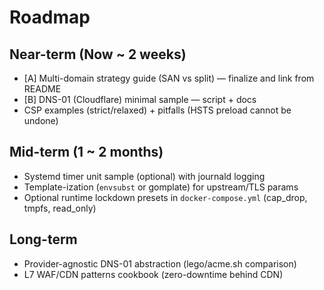 # Roadmap

## Near-term (Now ~ 2 weeks)
- [A] Multi-domain strategy guide (SAN vs split) — finalize and link from README
- [B] DNS-01 (Cloudflare) minimal sample — script + docs
- CSP examples (strict/relaxed) + pitfalls (HSTS preload cannot be undone)

## Mid-term (1 ~ 2 months)
- Systemd timer unit sample (optional) with journald logging
- Template-ization (`envsubst` or gomplate) for upstream/TLS params
- Optional runtime lockdown presets in `docker-compose.yml` (cap_drop, tmpfs, read_only)

## Long-term
- Provider-agnostic DNS-01 abstraction (lego/acme.sh comparison)
- L7 WAF/CDN patterns cookbook (zero-downtime behind CDN)

